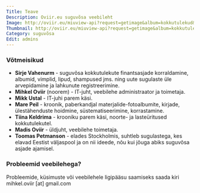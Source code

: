 ```yaml
---
Title: Teave
Description: Oviir.eu suguvõsa veebileht
Image: http://oviir.eu/miuview-api?request=getimage&album=kokkutulekud&item=1900-nurtus-noormaa-ues-1900.-suvel.jpg&size=1200&mode=longest
Thumbnail: http://oviir.eu/miuview-api?request=getimage&album=kokkutulekud&item=1900-nurtus-noormaa-ues-1900.-suvel.jpg&size=600&mode=square
Category: suguvõsa
Edit: admins
---
```


### Võtmeisikud

* **Sirje Vahenurm** - suguvõsa kokkutulekute finantsasjade korraldamine, albumid, vimplid, lipud, shampused jms.
ning uute sugulaste üle arvepidamine ja lahkunute registreerimine.
* **Mihkel Oviir** (noorem) - IT-juht, veebilehe administraator ja toimetaja.
* **Mikk Ustal** - IT-juhi parem käsi.
* **Mare Peil** - kroonik, paberkandjal materjalide-fotoalbumite, kirjade, ülestähenduste hoidmine, süstematiseerimine, korrastamine.
* **Tiina Keldrima** - krooniku parem käsi, noorte- ja lasteüritused kokkutulekutel.
* **Madis Oviir** - üldjuht,  veebilehe toimetaja.
* **Toomas Petmanson** - elades Stockholmis, suhtleb sugulastega, kes elavad Eestist väljaspool ja on nii ideede, nõu kui jõuga abiks suguvõsa asjade ajamisel.

### Probleemid veebilehega?

Probleemide, küsimuste või veebilehele ligipääsu saamiseks saada kiri mihkel.oviir [at] gmail.com
